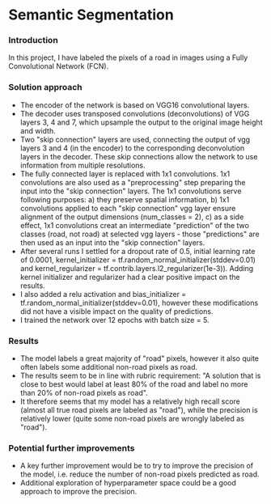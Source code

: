 # Semantic Segmentation

### Introduction
In this project, I have labeled the pixels of a road in images using a Fully Convolutional Network (FCN).

### Solution approach
- The encoder of the network is based on VGG16 convolutional layers.
- The decoder uses transposed convolutions (deconvolutions) of VGG layers 3, 4 and 7, which upsample the output to the original image height and width.
- Two "skip connection" layers are used, connecting the output of vgg layers 3 and 4 (in the encoder) to the corresponding deconvolution layers in the decoder. These skip connections allow the network to use information from multiple resolutions.
- The fully connected layer is replaced with 1x1 convolutions. 1x1 convolutions are also used as a "preprocessing" step preparing the input into the "skip connection" layers. The 1x1 convolutions serve following purposes:
a) they preserve spatial information,
b) 1x1 convolutions applied to each "skip connection" vgg layer ensure alignment of the output dimensions (num_classes = 2),
c) as a side effect, 1x1 convolutions creat an intermediate "prediction" of the two classes (road, not road) at selected vgg layers - those "predictions" are then used as an input into the "skip connection" layers.
- After several runs I settled for a dropout rate of 0.5, initial learning rate of 0.0001, kernel_initializer = tf.random_normal_initializer(stddev=0.01) and kernel_regularizer = tf.contrib.layers.l2_regularizer(1e-3)). Adding kernel initializer and regularizer had a clear positive impact on the results.
- I also added a relu activation and bias_initializer = tf.random_normal_initializer(stddev=0.01), however these modifications did not have a visible impact on the quality of predictions.
- I trained the network over 12 epochs with batch size = 5.

### Results
- The model labels a great majority of "road" pixels, however it also quite often labels some additional non-road pixels as road.
- The results seem to be in line with rubric requirement: "A solution that is close to best would label at least 80% of the road and label no more than 20% of non-road pixels as road".
- It therefore seems that my model has a relatively high recall score (almost all true road pixels are labeled as "road"), while the precision is relatively lower (quite some non-road pixels are wrongly labeled as "road").

### Potential further improvements
- A key further improvement would be to try to improve the precision of the model, i.e. reduce the number of non-road pixels predicted as road.
- Additional exploration of hyperparameter space could be a good approach to improve the precision.
